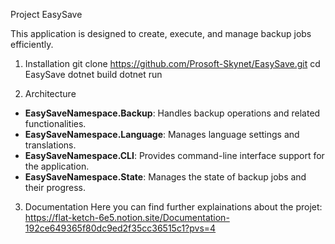 Project EasySave

This application is designed to create, execute, and manage backup jobs efficiently.

1. Installation
git clone https://github.com/Prosoft-Skynet/EasySave.git
cd EasySave
dotnet build 
dotnet run

2. Architecture 
- **EasySaveNamespace.Backup**: Handles backup operations and related functionalities.
- **EasySaveNamespace.Language**: Manages language settings and translations.
- **EasySaveNamespace.CLI**: Provides command-line interface support for the application.
- **EasySaveNamespace.State**: Manages the state of backup jobs and their progress.

3. Documentation
Here you can find further explainations about the projet:
https://flat-ketch-6e5.notion.site/Documentation-192ce649365f80dc9ed2f35cc36515c1?pvs=4

